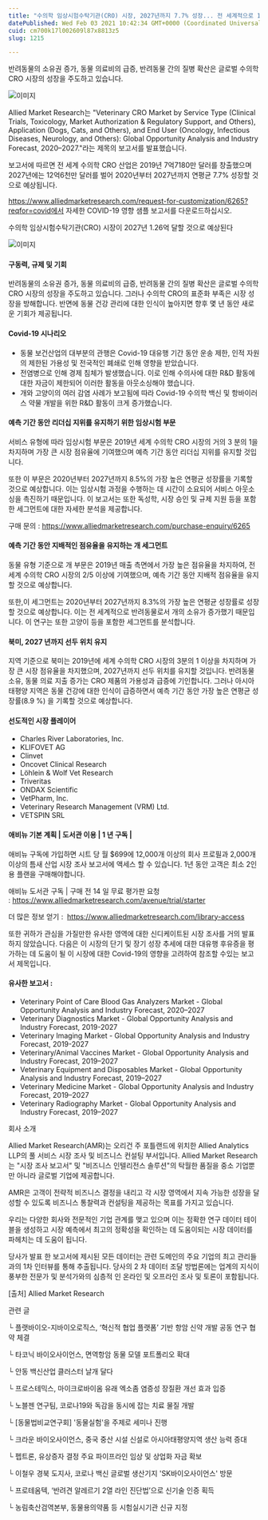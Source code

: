 ```yaml
---
title: "수의학 임상시험수탁기관(CRO) 시장, 2027년까지 7.7% 성장... 전 세계적으로 1.26억 달러에 도달"
datePublished: Wed Feb 03 2021 10:42:34 GMT+0000 (Coordinated Universal Time)
cuid: cm700k17l002609l87x8813z5
slug: 1215

---
```



반려동물의 소유권 증가, 동물 의료비의 급증, 반려동물 간의 질병 확산은 글로벌 수의학 CRO 시장의 성장을 주도하고 있습니다.

![이미지](https://cdn.hashnode.com/res/hashnode/image/upload/v1739250018090/b71fd541-265e-4fdd-a95d-ae67f5e8a82b.jpeg)

Allied Market Research는 "Veterinary CRO Market by Service Type (Clinical Trials, Toxicology, Market Authorization & Regulatory Support, and Others), Application (Dogs, Cats, and Others), and End User (Oncology, Infectious Diseases, Neurology, and Others): Global Opportunity Analysis and Industry Forecast, 2020–2027."라는 제목의 보고서를 발표했습니다.

보고서에 따르면 전 세계 수의학 CRO 산업은 2019년 7억7180만 달러를 창출했으며 2027년에는 12억6천만 달러를 벌어 2020년부터 2027년까지 연평균 7.7% 성장할 것으로 예상됩니다.

https://www.alliedmarketresearch.com/request-for-customization/6265?reqfor=covid에서 자세한 COVID-19 영향 샘플 보고서를 다운로드하십시오.

수의학 임상시험수탁기관(CRO) 시장이 2027년 1.26억 달할 것으로 예상된다

![이미지](https://cdn.hashnode.com/res/hashnode/image/upload/v1739250019967/18b0f639-0a44-4ea1-8667-8415d701762f.jpeg)

#### 구동력, 규제 및 기회

반려동물의 소유권 증가, 동물 의료비의 급증, 반려동물 간의 질병 확산은 글로벌 수의학 CRO 시장의 성장을 주도하고 있습니다. 그러나 수의학 CRO의 표준화 부족은 시장 성장을 방해합니다. 반면에 동물 건강 관리에 대한 인식이 높아지면 향후 몇 년 동안 새로운 기회가 제공됩니다.

#### Covid-19 시나리오

- 동물 보건산업의 대부분의 관행은 Covid-19 대유행 기간 동안 운송 제한, 인적 자원의 제한된 가용성 및 전국적인 폐쇄로 인해 영향을 받았습니다.
- 전염병으로 인해 경제 침체가 발생했습니다. 이로 인해 수의사에 대한 R&D 활동에 대한 자금이 제한되어 이러한 활동을 아웃소싱해야 했습니다.
- 개와 고양이의 여러 감염 사례가 보고됨에 따라 Covid-19 수의학 백신 및 항바이러스 약물 개발을 위한 R&D 활동이 크게 증가했습니다.

#### 예측 기간 동안 리더십 지위를 유지하기 위한 임상시험 부문

서비스 유형에 따라 임상시험 부문은 2019년 세계 수의학 CRO 시장의 거의 3 분의 1을 차지하며 가장 큰 시장 점유율에 기여했으며 예측 기간 동안 리더십 지위를 유지할 것입니다.

또한 이 부문은 2020년부터 2027년까지 8.5%의 가장 높은 연평균 성장률을 기록할 것으로 예상합니다. 이는 임상시험 과정을 수행하는 데 시간이 소요되어 서비스 아웃소싱을 촉진하기 때문입니다. 이 보고서는 또한 독성학, 시장 승인 및 규제 지원 등을 포함한 세그먼트에 대한 자세한 분석을 제공합니다.

구매 문의 : https://www.alliedmarketresearch.com/purchase-enquiry/6265

#### 예측 기간 동안 지배적인 점유율을 유지하는 개 세그먼트

동물 유형 기준으로 개 부문은 2019년 매출 측면에서 가장 높은 점유율을 차지하여, 전 세계 수의학 CRO 시장의 2/5 이상에 기여했으며, 예측 기간 동안 지배적 점유율을 유지할 것으로 예상합니다.

또한,이 세그먼트는 2020년부터 2027년까지 8.3%의 가장 높은 연평균 성장률로 성장할 것으로 예상합니다. 이는 전 세계적으로 반려동물로서 개의 소유가 증가했기 때문입니다. 이 연구는 또한 고양이 등을 포함한 세그먼트를 분석합니다.

#### 북미, 2027 년까지 선두 위치 유지

지역 기준으로 북미는 2019년에 세계 수의학 CRO 시장의 3분의 1 이상을 차지하며 가장 큰 시장 점유율을 차지했으며, 2027년까지 선두 위치를 유지할 것입니다. 반려동물 소유, 동물 의료 지출 증가는 CRO 제품의 가용성과 급증에 기인합니다. 그러나 아시아 태평양 지역은 동물 건강에 대한 인식이 급증하면서 예측 기간 동안 가장 높은 연평균 성장률(8.9 %) 을 기록할 것으로 예상합니다.

#### 선도적인 시장 플레이어

- Charles River Laboratories, Inc.
- KLIFOVET AG
- Clinvet
- Oncovet Clinical Research
- Löhlein & Wolf Vet Research
- Triveritas
- ONDAX Scientific
- VetPharm, Inc.
- Veterinary Research Management (VRM) Ltd.
- VETSPIN SRL

#### 애비뉴 기본 계획 | 도서관 이용 | 1 년 구독 |

애비뉴 구독에 가입하면 시트 당 월 $699에 12,000개 이상의 회사 프로필과 2,000개 이상의 틈새 산업 시장 조사 보고서에 액세스 할 수 있습니다. 1년 동안 고객은 최소 2인용 플랜을 구매해야합니다.

애비뉴 도서관 구독 | 구매 전 14 일 무료 평가판 요청 : https://www.alliedmarketresearch.com/avenue/trial/starter

더 많은 정보 얻기 :  https://www.alliedmarketresearch.com/library-access

또한 귀하가 관심을 가질만한 유사한 영역에 대한 신디케이트된 시장 조사를 거의 발표하지 않았습니다. 다음은 이 시장의 단기 및 장기 성장 추세에 대한 대유행 후유증을 평가하는 데 도움이 될 이 시장에 대한 Covid-19의 영향을 고려하여 참조할 수있는 보고서 제목입니다.

#### 유사한 보고서 :

- Veterinary Point of Care Blood Gas Analyzers Market - Global Opportunity Analysis and Industry Forecast, 2020–2027
- Veterinary Diagnostics Market - Global Opportunity Analysis and Industry Forecast, 2019-2027
- Veterinary Imaging Market - Global Opportunity Analysis and Industry Forecast, 2019-2027
- Veterinary/Animal Vaccines Market - Global Opportunity Analysis and Industry Forecast, 2019–2027
- Veterinary Equipment and Disposables Market - Global Opportunity Analysis and Industry Forecast, 2019–2027
- Veterinary Medicine Market - Global Opportunity Analysis and Industry Forecast, 2019–2027
- Veterinary Radiography Market - Global Opportunity Analysis and Industry Forecast, 2019–2027

회사 소개

Allied Market Research(AMR)는 오리건 주 포틀랜드에 위치한 Allied Analytics LLP의 풀 서비스 시장 조사 및 비즈니스 컨설팅 부서입니다. Allied Market Research는 "시장 조사 보고서" 및 "비즈니스 인텔리전스 솔루션"의 탁월한 품질을 중소 기업뿐만 아니라 글로벌 기업에 제공합니다.

AMR은 고객이 전략적 비즈니스 결정을 내리고 각 시장 영역에서 지속 가능한 성장을 달성할 수 있도록 비즈니스 통찰력과 컨설팅을 제공하는 목표를 가지고 있습니다.

우리는 다양한 회사와 전문적인 기업 관계를 맺고 있으며 이는 정확한 연구 데이터 테이블을 생성하고 시장 예측에서 최고의 정확성을 확인하는 데 도움이되는 시장 데이터를 파헤치는 데 도움이 됩니다.

당사가 발표 한 보고서에 제시된 모든 데이터는 관련 도메인의 주요 기업의 최고 관리들과의 1차 인터뷰를 통해 추출됩니다. 당사의 2 차 데이터 조달 방법론에는 업계의 지식이 풍부한 전문가 및 분석가와의 심층적 인 온라인 및 오프라인 조사 및 토론이 포함됩니다.

[출처] Allied Market Research

관련 글

└ 플랫바이오-지바이오로직스, ‘혁신적 협업 플랫폼’ 기반 항암 신약 개발 공동 연구 협약 체결

└ 타코닉 바이오사이언스, 면역항암 동물 모델 포트폴리오 확대

└ 안동 백신산업 클러스터 날개 달다

└ 프로스테믹스, 마이크로바이옴 유래 엑소좀 염증성 장질환 개선 효과 입증

└ 노블젠 연구팀, 코로나19와 독감을 동시에 잡는 치료 물질 개발

└ [동물법비교연구회] '동물실험'을 주제로 세미나 진행

└ 크라운 바이오사이언스, 중국 중산 시설 신설로 아시아태평양지역 생산 능력 증대

└ 펩트론, 유상증자 결정 주요 파이프라인 임상 및 상업화 자금 확보

└ 이철우 경북 도지사, 코로나 백신 글로벌 생산기지 'SK바이오사이언스' 방문

└ 프로테옴텍, ‘반려견 알레르기 2열 라인 진단법’으로 신기술 인증 획득

└ 농림축산검역본부, 동물용의약품 등 시험실시기관 신규 지정